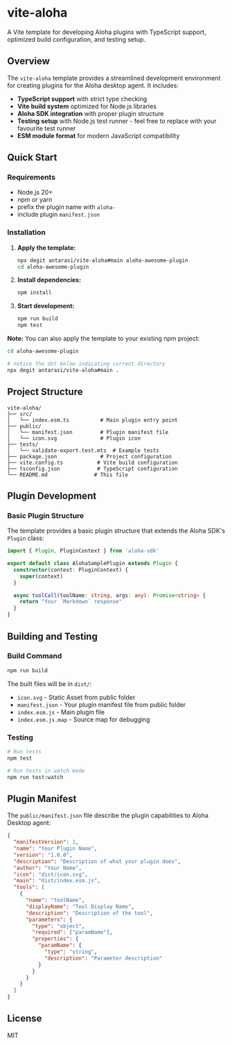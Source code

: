 # vite-aloha

A Vite template for developing Aloha plugins with TypeScript support, optimized build configuration, and testing setup.

## Overview

The `vite-aloha` template provides a streamlined development environment for creating plugins for the Aloha desktop agent. It includes:

- **TypeScript support** with strict type checking
- **Vite build system** optimized for Node.js libraries
- **Aloha SDK integration** with proper plugin structure
- **Testing setup** with Node.js test runner - feel free to replace with your favourite test runner
- **ESM module format** for modern JavaScript compatibility

## Quick Start

### Requirements

- Node.js 20+ 
- npm or yarn
- prefix the plugin name with `aloha-`
- include plugin `manifest.json`

### Installation

1. **Apply the template:**
   ```bash
   npx degit antarasi/vite-aloha#main aloha-awesome-plugin
   cd aloha-awesome-plugin
   ```

2. **Install dependencies:**
   ```bash
   npm install
   ```

3. **Start development:**
   ```bash
   npm run build
   npm test
   ```

**Note:** You can also apply the template to your existing npm project:
```bash
cd aloha-awesome-plugin

# notice the dot below indicating current directory
npx degit antarasi/vite-aloha#main . 
```

## Project Structure

```
vite-aloha/
├── src/
│   └── index.esm.ts          # Main plugin entry point
├── public/
│   └── manifest.json         # Plugin manifest file
│   └── icon.svg              # Plugin icon
├── tests/
│   └── validate-export.test.mts  # Example tests
├── package.json              # Project configuration
├── vite.config.ts           # Vite build configuration
├── tsconfig.json            # TypeScript configuration
└── README.md               # This file
```

## Plugin Development

### Basic Plugin Structure

The template provides a basic plugin structure that extends the Aloha SDK's `Plugin` class:

```typescript
import { Plugin, PluginContext } from 'aloha-sdk'

export default class AlohaSamplePlugin extends Plugin {
  constructor(context: PluginContext) {
    super(context)
  }

  async toolCall(toolName: string, args: any): Promise<string> {
    return "Your `Markdown` response"
  }
}
```

## Building and Testing

### Build Command

```bash
npm run build
```

The built files will be in `dist/`:
  - `icon.svg` - Static Asset from public folder
  - `manifest.json` - Your plugin manifest file from public folder
  - `index.esm.js` - Main plugin file
  - `index.esm.js.map` - Source map for debugging

### Testing

```bash
# Run tests
npm test

# Run tests in watch mode
npm run test:watch
```

## Plugin Manifest

The `public/manifest.json` file describe the plugin capabilities to Aloha Desktop agent:

```json
{
  "manifestVersion": 1,
  "name": "Your Plugin Name",
  "version": "1.0.0",
  "description": "Description of what your plugin does",
  "author": "Your Name",
  "icon": "dist/icon.svg",
  "main": "dist/index.esm.js",
  "tools": [
    {
      "name": "toolName",
      "displayName": "Tool Display Name",
      "description": "Description of the tool",
      "parameters": {
        "type": "object",
        "required": ["paramName"],
        "properties": {
          "paramName": {
            "type": "string",
            "description": "Parameter description"
          }
        }
      }
    }
  ]
}
```

## License

MIT
